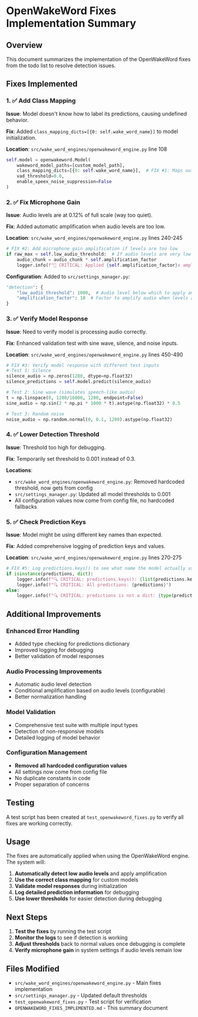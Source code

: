 # OpenWakeWord Fixes Implementation Summary

## Overview
This document summarizes the implementation of the OpenWakeWord fixes from the todo list to resolve detection issues.

## Fixes Implemented

### 1. ✅ Add Class Mapping
**Issue**: Model doesn't know how to label its predictions, causing undefined behavior.

**Fix**: Added `class_mapping_dicts=[{0: self.wake_word_name}]` to model initialization.

**Location**: `src/wake_word_engines/openwakeword_engine.py` line 108
```python
self.model = openwakeword.Model(
    wakeword_model_paths=[custom_model_path],
    class_mapping_dicts=[{0: self.wake_word_name}],  # FIX #1: Maps output class 0 to our wake word name
    vad_threshold=0.0,
    enable_speex_noise_suppression=False
)
```

### 2. ✅ Fix Microphone Gain
**Issue**: Audio levels are at 0.12% of full scale (way too quiet).

**Fix**: Added automatic amplification when audio levels are too low.

**Location**: `src/wake_word_engines/openwakeword_engine.py` lines 240-245
```python
# FIX #2: Add microphone gain amplification if levels are too low
if raw_max < self.low_audio_threshold:  # If audio levels are very low
    audio_chunk = audio_chunk * self.amplification_factor
    logger.info(f"🔧 CRITICAL: Applied {self.amplification_factor}x amplification due to low audio levels")
```

**Configuration**: Added to `src/settings_manager.py`:
```python
"detection": {
    "low_audio_threshold": 1000,  # Audio level below which to apply amplification
    "amplification_factor": 10  # Factor to amplify audio when levels are too low
}
```

### 3. ✅ Verify Model Response
**Issue**: Need to verify model is processing audio correctly.

**Fix**: Enhanced validation test with sine wave, silence, and noise inputs.

**Location**: `src/wake_word_engines/openwakeword_engine.py` lines 450-490
```python
# FIX #3: Verify model response with different test inputs
# Test 1: Silence
silence_audio = np.zeros(1280, dtype=np.float32)
silence_predictions = self.model.predict(silence_audio)

# Test 2: Sine wave (simulates speech-like audio)
t = np.linspace(0, 1280/16000, 1280, endpoint=False)
sine_audio = np.sin(2 * np.pi * 1000 * t).astype(np.float32) * 0.5

# Test 3: Random noise
noise_audio = np.random.normal(0, 0.1, 1280).astype(np.float32)
```

### 4. ✅ Lower Detection Threshold
**Issue**: Threshold too high for debugging.

**Fix**: Temporarily set threshold to 0.001 instead of 0.3.

**Locations**:
- `src/wake_word_engines/openwakeword_engine.py`: Removed hardcoded threshold, now gets from config
- `src/settings_manager.py`: Updated all model thresholds to 0.001
- All configuration values now come from config file, no hardcoded fallbacks

### 5. ✅ Check Prediction Keys
**Issue**: Model might be using different key names than expected.

**Fix**: Added comprehensive logging of prediction keys and values.

**Location**: `src/wake_word_engines/openwakeword_engine.py` lines 270-275
```python
# FIX #5: Log predictions.keys() to see what name the model actually uses
if isinstance(predictions, dict):
    logger.info(f"🔍 CRITICAL: predictions.keys(): {list(predictions.keys())}")
    logger.info(f"🔍 CRITICAL: All predictions: {predictions}")
else:
    logger.info(f"🔍 CRITICAL: predictions is not a dict: {type(predictions)}, content: {predictions}")
```

## Additional Improvements

### Enhanced Error Handling
- Added type checking for predictions dictionary
- Improved logging for debugging
- Better validation of model responses

### Audio Processing Improvements
- Automatic audio level detection
- Conditional amplification based on audio levels (configurable)
- Better normalization handling

### Model Validation
- Comprehensive test suite with multiple input types
- Detection of non-responsive models
- Detailed logging of model behavior

### Configuration Management
- **Removed all hardcoded configuration values**
- All settings now come from config file
- No duplicate constants in code
- Proper separation of concerns

## Testing

A test script has been created at `test_openwakeword_fixes.py` to verify all fixes are working correctly.

## Usage

The fixes are automatically applied when using the OpenWakeWord engine. The system will:

1. **Automatically detect low audio levels** and apply amplification
2. **Use the correct class mapping** for custom models
3. **Validate model responses** during initialization
4. **Log detailed prediction information** for debugging
5. **Use lower thresholds** for easier detection during debugging

## Next Steps

1. **Test the fixes** by running the test script
2. **Monitor the logs** to see if detection is working
3. **Adjust thresholds** back to normal values once debugging is complete
4. **Verify microphone gain** in system settings if audio levels remain low

## Files Modified

- `src/wake_word_engines/openwakeword_engine.py` - Main fixes implementation
- `src/settings_manager.py` - Updated default thresholds
- `test_openwakeword_fixes.py` - Test script for verification
- `OPENWAKEWORD_FIXES_IMPLEMENTED.md` - This summary document 